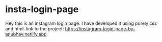 # insta-login-page
Hey this is an instagram login page. I have developed it using purely css and html.
link to the project: https://instagram-login-page-by-anubhav.netlify.app

